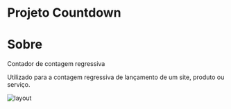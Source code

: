 # Projeto Countdown

# Sobre
Contador de contagem regressiva

Utilizado para a contagem regressiva de lançamento de um site, produto ou serviço.

![layout](https://user-images.githubusercontent.com/64203633/159047693-76532fb6-0515-4f91-9e86-fda1b8eeea32.png)

